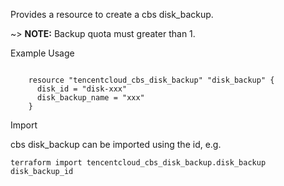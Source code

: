 Provides a resource to create a cbs disk_backup.

~> **NOTE:** Backup quota must greater than 1.

Example Usage

```hcl

	resource "tencentcloud_cbs_disk_backup" "disk_backup" {
	  disk_id = "disk-xxx"
	  disk_backup_name = "xxx"
	}

```

Import

cbs disk_backup can be imported using the id, e.g.

```
terraform import tencentcloud_cbs_disk_backup.disk_backup disk_backup_id
```